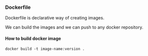 ### Dockerfile

Dockerfile is declarative way of creating images. 

We can build the images and we can push to any docker repository.

#### How to build docker image
```
docker build -t image-name:version .
```